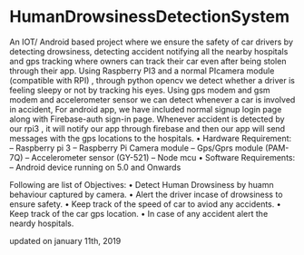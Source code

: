# HumanDrowsinessDetectionSystem
An IOT/ Android based project where we ensure the safety of car drivers
by detecting drowsiness, detecting accident notifying all the nearby hospitals and
gps tracking where owners can track their car even after being stolen through
their app. Using Raspberry PI3 and a normal PIcamera module (compatible with
RPI) , through python opencv we detect whether a driver is feeling sleepy or
not by tracking his eyes. Using gps modem and gsm modem and accelerometer
sensor we can detect whenever a car is involved in accident, For android app, we
have included normal signup login page along with Firebase-auth sign-in page.
Whenever accident is detected by our rpi3 , it will notify our app through firebase
and then our app will send messages with the gps locations to the hospitals. 
• Hardware Requirement:
– Raspberry pi 3
– Raspberry Pi Camera module
– Gps/Gprs module (PAM-7Q)
– Accelerometer sensor (GY-521)
– Node mcu
• Software Requirements:
– Android device running on 5.0 and Onwards

Following are list of Objectives:
• Detect Human Drowsiness by huamn behaviour captured by camera.
• Alert the driver incase of drowsiness to ensure safety.
• Keep track of the speed of car to aviod any accidents.
• Keep track of the car gps location.
• In case of any accident alert the neardy hospitals.


updated on january 11th, 2019 
